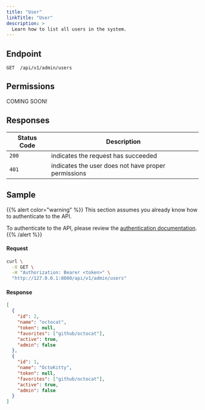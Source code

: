 ```yaml
---
title: "User"
linkTitle: "User"
description: >
  Learn how to list all users in the system.
---
```


## Endpoint

```
GET  /api/v1/admin/users
```

## Permissions

COMING SOON!

## Responses

| Status Code | Description                                         |
| ----------- | --------------------------------------------------- |
| `200`       | indicates the request has succeeded                 |
| `401`       | indicates the user does not have proper permissions |

## Sample

{{% alert color="warning" %}}
This section assumes you already know how to authenticate to the API.

To authenticate to the API, please review the [authentication documentation](/docs/reference/api/authentication/).
{{% /alert %}}

#### Request

```sh
curl \
  -X GET \
  -H "Authorization: Bearer <token>" \
  "http://127.0.0.1:8080/api/v1/admin/users"
```

#### Response

```json
[
  {
    "id": 2,
    "name": "octocat",
    "token": null,
    "favorites": ["github/octocat"],
    "active": true,
    "admin": false
  },
  {
    "id": 1,
    "name": "OctoKitty",
    "token": null,
    "favorites": ["github/octocat"],
    "active": true,
    "admin": false
  }
]
```
